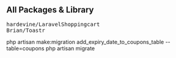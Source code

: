 ## All Packages & Library
<pre>
hardevine/LaravelShoppingcart
Brian/Toastr
</pre>

php artisan make:migration add_expiry_date_to_coupons_table --table=coupons
php artisan migrate